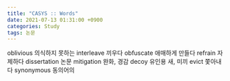 ```yaml
---
title: "CASYS :: Words"
date: 2021-07-13 01:31:00 +0900
categories: Study
tags: 논문
---
```


oblivious 의식하지 못하는
interleave 끼우다
obfuscate 애매하게 만들다
refrain 자제하다
dissertation 논문
mitigation 완화, 경감
decoy 유인용 새, 미끼
evict 쫓아내다
synonymous 동의어의